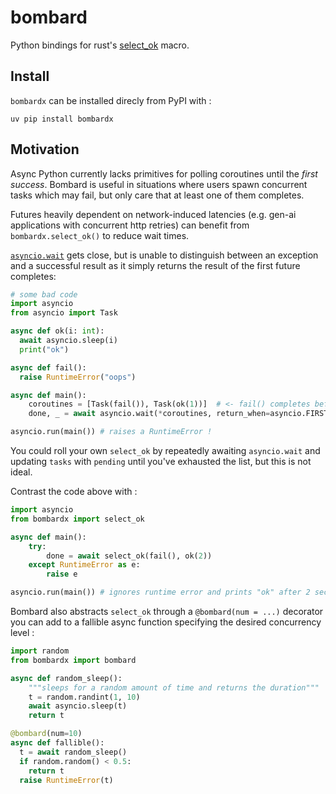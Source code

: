 # bombard
Python bindings for rust's [select_ok](https://docs.rs/futures/latest/futures/future/fn.select_ok.html) macro.

## Install 
`bombardx` can be installed direcly from PyPI with :
```
uv pip install bombardx
```

## Motivation
Async Python currently lacks primitives for polling coroutines until the _first success_. Bombard is useful in situations where users spawn concurrent tasks which may fail, but only care that at least one of them completes.

Futures heavily dependent on network-induced latencies (e.g. gen-ai applications with concurrent http retries) can benefit from `bombardx.select_ok()` to reduce wait times.

[`asyncio.wait`](https://docs.python.org/3/library/asyncio-task.html#waiting-primitives) gets close, but is unable to distinguish between an exception and a successful result as it simply returns the result of the first future completes:

```python
# some bad code
import asyncio
from asyncio import Task

async def ok(i: int):
  await asyncio.sleep(i)
  print("ok")

async def fail():
  raise RuntimeError("oops")

async def main():
    coroutines = [Task(fail()), Task(ok(1))]  # <- fail() completes before ok(1) !
    done, _ = await asyncio.wait(*coroutines, return_when=asyncio.FIRST_COMPLETED)

asyncio.run(main()) # raises a RuntimeError !
```

You could roll your own `select_ok` by repeatedly awaiting `asyncio.wait` and updating `tasks` with `pending` until you've exhausted the list, but this is not ideal.

Contrast the code above with :

```python
import asyncio
from bombardx import select_ok

async def main():
    try:
        done = await select_ok(fail(), ok(2))
    except RuntimeError as e:
        raise e

asyncio.run(main()) # ignores runtime error and prints "ok" after 2 seconds
```

Bombard also abstracts `select_ok` through a `@bombard(num = ...)` decorator you can add to a fallible async function specifying the desired concurrency level :

```python
import random
from bombardx import bombard

async def random_sleep():
    """sleeps for a random amount of time and returns the duration"""
    t = random.randint(1, 10)
    await asyncio.sleep(t)
    return t

@bombard(num=10)
async def fallible():
  t = await random_sleep()
  if random.random() < 0.5:
    return t
  raise RuntimeError(t)
```



